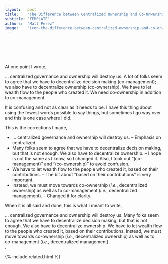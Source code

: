 ```yaml
---
layout:   post
title:    "The Difference between Centralized Ownership and Co-Onwership"
subtitle: "TEMPLATE"
authors:  "Matt Perez"
image:    "icon-the-difference-between-centralized-ownership-and-co-onwership.svg"
---
```


<div style="display:none;">
 <p>Centralized ownership will kill us. Decentralized ownership is beautifull. It is about centralized versus decentralized, not ownership.</p>
</div>

<h1>&nbsp;</h1>
 <p>At one point I wrote,</p>
  <div class="_quotespan" id="_bolder">&hellip; centralized governance and ownership will destroy us. A lot of folks seem to agree that we have to decentralize decision making (co-management); we also have to decentralize ownership (co-ownership). We have to let wealth flow to the people who created it. We need co-ownership in addition to co-management.</div>
 <p>It is confusing and not as clear as it needs to be. I have this thing about using the fewest words possible to say things, but sometimes I go way over and this is one case where I did.</p>
 <p>This is the corrections I made,</p>
  <ul>
   <li><span class="_quotespan">&hellip; <span class="_me">centralized</span> governance and ownership will destroy us.</span> &ndash; Emphasis on <span class="_quotespan">centralized.</span></li>
   <li><span class="_quotespan">Many folks seem to agree that we have to decentralize decision making, but that is not enough. We also have to decentralize ownership.</span> &ndash; <span class="_quotespan">I hope</span> is not the same as <span class="_quotespan">I know,</span> so I changed it. Also, I took out &ldquo;(co-management)&rdquo; and &ldquo;(co-ownership)&rdquo; to avoid confusion.</li>
   <li><span class="_quotespan">We have to let wealth flow to the people who created it, <span class="_me">based on their contributions</span>.</span> &ndash; The bit about &ldquo;based on their contributions&rdquo; is very important.</li>
   <li><span class="_quotespan">Instead, we must move towards co-ownership (<em>i.e.</em>, decentralized ownership) as well as to co-management (<em>i.e.</em>, decentralized management).</span> &ndash; Changed it for clarity.</li>
  </ul>
 <p>When it is all said and done, this is what I meant to write,</p>
  <div class="_quotespan" id="_bolder">&hellip; <span class="_me">centralized</span> governance and ownership will destroy us. Many folks seem to agree that we have to decentralize decision making, but that is not enough. We also have to decentralize ownership. We have to let wealth flow to the people who created it, based on their contributions. Instead, we must move towards co-ownership (<em>i.e.</em>, decentralized ownership) as well as to co-management (<em>i.e.</em>, decentralized management).</div>.

{% include related.html %}